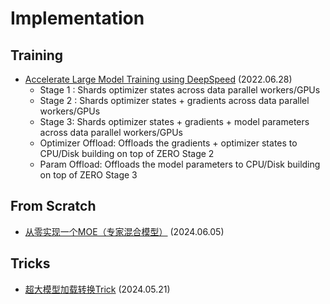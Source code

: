 # Implementation

## Training

- [Accelerate Large Model Training using DeepSpeed](https://huggingface.co/blog/accelerate-deepspeed) (2022.06.28)
    - Stage 1 : Shards optimizer states across data parallel workers/GPUs
    - Stage 2 : Shards optimizer states + gradients across data parallel workers/GPUs
    - Stage 3: Shards optimizer states + gradients + model parameters across data parallel workers/GPUs
    - Optimizer Offload: Offloads the gradients + optimizer states to CPU/Disk building on top of ZERO Stage 2
    - Param Offload: Offloads the model parameters to CPU/Disk building on top of ZERO Stage 3



## From Scratch

- [从零实现一个MOE（专家混合模型）](https://zhuanlan.zhihu.com/p/701777558) (2024.06.05)

## Tricks

- [超大模型加载转换Trick](https://zhuanlan.zhihu.com/p/698950172) (2024.05.21)